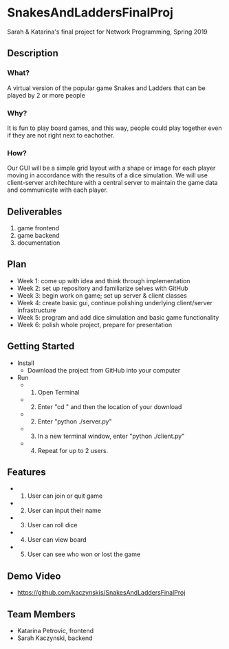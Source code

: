 # SnakesAndLaddersFinalProj
Sarah &amp; Katarina's final project for Network Programming, Spring 2019

## **Description**
### What?
A virtual version of the popular game Snakes and Ladders that can be played by 2 or more people
### Why?
It is fun to play board games, and this way, people could play together even if they are not right next to eachother.
### How?
Our GUI will be a simple grid layout with a shape or image for each player moving in accordance with the results of a dice simulation. We will use client-server architechture with a central server to maintain the game data and communicate with each player.

## **Deliverables**
1. game frontend
2. game backend
3. documentation

## **Plan**
* Week 1: come up with idea and think through implementation
* Week 2: set up repository and familiarize selves with GitHub
* Week 3: begin work on game; set up server & client classes
* Week 4: create basic gui, continue polishing underlying client/server infrastructure
* Week 5: program and add dice simulation and basic game functionality
* Week 6: polish whole project, prepare for presentation

## **Getting Started**
* Install
  * Download the project from GitHub into your computer
* Run
  * 1. Open Terminal
  * 2. Enter "cd " and then the location of your download
  * 2. Enter "python ./server.py"
  * 3. In a new terminal window, enter "python ./client.py"
  * 4. Repeat for up to 2 users. 
  
## **Features**
* 1. User can join or quit game
* 2. User can input their name
* 3. User can roll dice
* 4. User can view board
* 5. User can see who won or lost the game

## **Demo Video**
* https://github.com/kaczynskis/SnakesAndLaddersFinalProj

## **Team Members**
* Katarina Petrovic, frontend
* Sarah Kaczynski, backend
